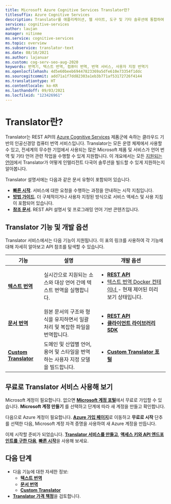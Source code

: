 ```yaml
---
title: Microsoft Azure Cognitive Services Translator란?
titlesuffix: Azure Cognitive Services
description: Translator를 애플리케이션, 웹 사이트, 도구 및 기타 솔루션에 통합하여 다국어 사용자 환경을 제공합니다.
services: cognitive-services
author: laujan
manager: nitinme
ms.service: cognitive-services
ms.topic: overview
ms.subservice: translator-text
ms.date: 08/10/2021
ms.author: lajanuar
ms.custom: cog-serv-seo-aug-2020
keywords: 번역기, 텍스트 번역, 컴퓨터 번역, 번역 서비스, 사용자 지정 번역기
ms.openlocfilehash: 4d5e60beeb69447823369a5dfe610e73354f1ddc
ms.sourcegitcommit: add71a1f7dd82303a1eb3b771af53172726f4144
ms.translationtype: HT
ms.contentlocale: ko-KR
ms.lasthandoff: 09/03/2021
ms.locfileid: "123426961"
---
```

# <a name="what-is-translator"></a>Translator란?

 Translator는 REST API의 [Azure Cognitive Services](../what-are-cognitive-services.md) 제품군에 속하는 클라우드 기반의 인공신경망 컴퓨터 번역 서비스입니다.  Translator는 모든 운영 체제에서 사용할 수 있고, 전세계의 무수한 기업에서 사용되는 많은 Microsoft 제품 및 서비스가 언어 번역 및 기타 언어 관련 작업을 수행할 수 있게 지원합니다. 이 개요에서는 모든 [지원되는 언어](./language-support.md)에서 Translator가 어떻게 인텔리전트 다국어 솔루션을 빌드할 수 있게 지원하는지 알아봅니다.

Translator 설명서에는 다음과 같은 문서 유형이 포함되어 있습니다.

* [**빠른 시작**](quickstart-translator.md). 서비스에 대한 요청을 수행하는 과정을 안내하는 시작 지침입니다.
* [**방법 가이드**](translator-how-to-signup.md). 더 구체적이거나 사용자 지정된 방식으로 서비스 액세스 및 사용 지침이 포함되어 있습니다.
* [**참조 문서**](reference/v3-0-reference.md). REST API 설명서 및 프로그래밍 언어 기반 콘텐츠입니다.

## <a name="translator-features-and-development-options"></a>Translator 기능 및 개발 옵션

Translator 서비스에서는 다음 기능이 지원됩니다. 이 표의 링크를 사용하여 각 기능에 대해 자세히 알아보고 API 참조를 탐색할 수 있습니다.

| 기능 | 설명 | 개발 옵션 |
|----------|-------------|--------------------------|
| [**텍스트 번역**](text-translation-overview.md) | 실시간으로 지원되는 소스와 대상 언어 간에 텍스트 번역을 실행합니다. | <ul><li>[**REST API**](reference/rest-api-guide.md) </li><li>[텍스트 번역 Docker 컨테이너 ](containers/translator-how-to-install-container.md) - 현재 제어된 미리 보기 상태입니다.</li></ul> |
| [**문서 번역**](document-translation/overview.md) | 원본 문서의 구조와 형식을 유지하면서 일괄 처리 및 복잡한 파일을 번역합니다. | <ul><li>[**REST API**](document-translation/reference/rest-api-guide.md)</li><li>[**클라이언트 라이브러리 SDK**](document-translation/client-sdks.md)</li></ul> |
| [**Custom Translator**](custom-translator/overview.md) | 도메인 및 산업별 언어, 용어 및 스타일을 번역하는 사용자 지정 모델을 빌드합니다. | <ul><li>[**Custom Translator 포털**](https://portal.customtranslator.azure.ai/)</li></ul> |

## <a name="try-the-translator-service-for-free"></a>무료로 Translator 서비스 사용해 보기

Microsoft 계정이 필요합니다. 없으면 [**Microsoft 계정 포털**](https://account.microsoft.com/account)에서 무료로 가입할 수 있습니다.  **Microsoft 계정 만들기** 를 선택하고 단계에 따라 새 계정을 만들고 확인합니다.

다음으로 Azure 계정이 필요합니다. [**Azure 가입 페이지**](https://azure.microsoft.com/free/ai/)로 이동하고 **무료로 시작** 단추를 선택한 다음, Microsoft 계정 자격 증명을 사용하여 새 Azure 계정을 만듭니다.

이제 시작할 준비가 되었습니다. [**Translator 서비스를 만들고**](translator-how-to-signup.md "Azure Portal로 이동합니다."), [**액세스 키와 API 엔드포인트를 구한 다음**](translator-how-to-signup.md#authentication-keys-and-endpoint-url "인증에는 엔드포인트 URL 및 읽기 전용 키가 필요합니다."), [**빠른 시작**](quickstart-translator.md "REST를 통해 Translator를 사용하는 방법을 알아봅니다.")을 사용해 보세요.

## <a name="next-steps"></a>다음 단계

* 다음 기능에 대한 자세한 정보:
  * [**텍스트 번역**](text-translation-overview.md)
  * [**문서 번역**](document-translation/overview.md)
  * [**Custom Translator**](custom-translator/overview.md)
* [**Translator 가격 책정**](https://azure.microsoft.com/pricing/details/cognitive-services/translator-text-api/)을 검토합니다.
